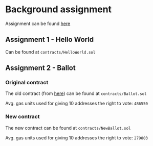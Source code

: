 # Background assignment

Assignment can be found [here](https://harmonyone.notion.site/Background-Assignment-a0d3855f9b9d4728a58b481c30ecfd3f)

## Assignment 1 - Hello World

Can be found at `contracts/HelloWorld.sol`

## Assignment 2 - Ballot

### Original contract

The old contract (from [here](https://docs.soliditylang.org/en/v0.8.11/solidity-by-example.html)) can be found at `contracts/Ballot.sol`

Avg. gas units used for giving 10 addresses the right to vote: `486550`

### New contract

The new contract can be found at `contracts/NewBallot.sol`

Avg. gas units used for giving 10 addresses the right to vote: `279803`
